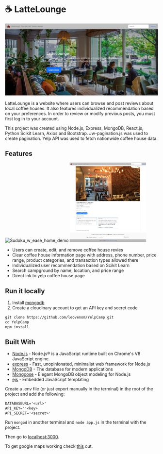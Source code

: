 # :coffee: LatteLounge

<a href="https://my-campground.herokuapp.com/">
 <p align="center">
  <img src="https://github.com/YichenGuo2002/LatteLounge/blob/main/frontend/public/presentation.png?raw=true" alt="LatteLounge"/>
 </p>
</a>

LatteLounge is a website where users can browse and post reviews about local coffee houses. It also features individualized recommendation based on your preferences. In order to review or modify previous posts, you must first log in to your account.

This project was created using Node.js, Express, MongoDB, React.js, Python Scikit Learn, Axios and Bootstrap. Jw-pagination.js was used to create pagination. Yelp API was used to fetch nationwide coffee house data.

## Features

<img width="50%" alt="Sudoku_w_ease_home_demo" src="https://github.com/YichenGuo2002/LatteLounge/blob/main/frontend/public/list_pre.png?raw=true">

<img width="50%" alt="Sudoku_w_ease_home_demo" src="https://github.com/YichenGuo2002/LatteLounge/blob/main/frontend/public/house_pre.png?raw=true">

* Users can create, edit, and remove coffee house revies
* Clear coffee house information page with address, phone number, price range, product categories, and transaction types allowed there
* Individualized user recommendation based on Scikit Learn
* Search campground by name, location, and price range
* Direct ink to yelp coffee house page

## Run it locally
1. Install [mongodb](https://www.mongodb.com/)
2. Create a cloudinary account to get an API key and secret code

```
git clone https://github.com/leovenom/YelpCamp.git
cd YelpCamp
npm install
```
## Built With

- [Node.js](https://nodejs.org) - Node.js® is a JavaScript runtime built on Chrome's V8 JavaScript engine.
- [express](https://expressjs.com//) - Fast, unopinionated, minimalist web framework for Node.js
- [MongoDB](https://www.mongodb.com/) - The database for
  modern applications
- [Mongoose](https://mongoosejs.com/) - Elegant MongoDB object modeling for Node.js
- [ejs](https://ejs.co/) - Embedded JavaScript templating

Create a .env file (or just export manually in the terminal) in the root of the project and add the following:  

```
DATABASEURL='<url>'
API_KEY=''<key>
API_SECRET='<secret>'
```

Run ```mongod``` in another terminal and ```node app.js``` in the terminal with the project.  

Then go to [localhost:3000](http://localhost:3000/).

To get google maps working check [this](https://github.com/nax3t/google-maps-api) out.
